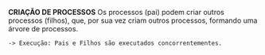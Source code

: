 **CRIAÇÃO DE PROCESSOS**
    Os processos (pai) podem criar outros processos (filhos), que, por sua vez criam outros processos, formando uma árvore de processos.
    
    -> Execução: Pais e Filhos são executados concorrentementes.